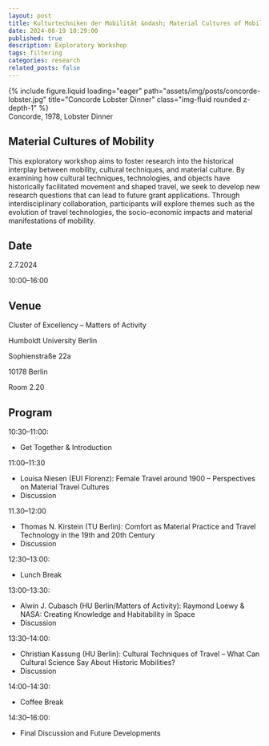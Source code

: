 ```yaml
---
layout: post
title: Kulturtechniken der Mobilität &ndash; Material Cultures of Mobility
date: 2024-08-19 10:29:00
published: true
description: Exploratory Workshop
tags: filtering
categories: research
related_posts: false
---
```


<div class="row">
    <div class="col-sm mt-3 mt-md-0">
        {% include figure.liquid loading="eager" path="assets/img/posts/concorde-lobster.jpg" title="Concorde Lobster Dinner" class="img-fluid rounded z-depth-1" %}
    </div>
</div>
<div class="caption">
    Concorde, 1978, Lobster Dinner
</div>

## Material Cultures of Mobility

This exploratory workshop aims to foster research into the historical interplay
between mobility, cultural techniques, and material culture. By examining how
cultural techniques, technologies, and objects have historically facilitated
movement and shaped travel, we seek to develop new research questions that can
lead to future grant applications. Through interdisciplinary collaboration,
participants will explore themes such as the evolution of travel technologies,
the socio-economic impacts and material manifestations of mobility.

## Date

2.7.2024

10:00&ndash;16:00

## Venue

Cluster of Excellency &ndash; Matters of Activity

Humboldt University Berlin

Sophienstraße 22a

10178 Berlin

Room 2.20

## Program

10:30&ndash;11:00: 

- Get Together & Introduction

11:00&ndash;11:30

- Louisa Niesen (EUI Florenz): Female Travel around 1900 &ndash; Perspectives on Material Travel Cultures
- Discussion

11.30&ndash;12:00

- Thomas N. Kirstein (TU Berlin): Comfort as Material Practice and Travel Technology in the 19th and 20th Century
- Discussion

12:30&ndash;13:00: 

- Lunch Break

13:00&ndash;13:30:

- Alwin J. Cubasch (HU Berlin/Matters of Activity): Raymond Loewy & NASA: Creating Knowledge and Habitability in Space
- Discussion

13:30&ndash;14:00:

- Christian Kassung (HU Berlin): Cultural Techniques of Travel &ndash; What Can Cultural Science Say About Historic Mobilities?
- Discussion

14:00&ndash;14:30: 

- Coffee Break

14:30&ndash;16:00: 

- Final Discussion and Future Developments

